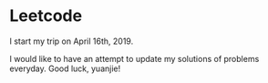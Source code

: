 # Leetcode
I start my trip on April 16th, 2019.

I would like to have an attempt to update my solutions of problems everyday. Good luck, yuanjie!
